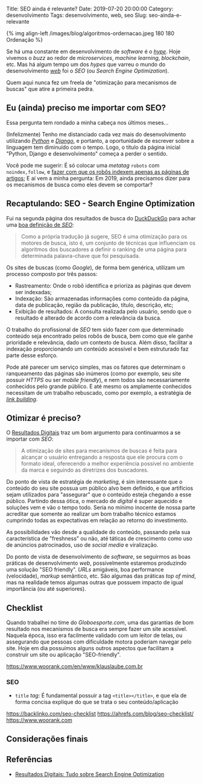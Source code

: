 Title: SEO ainda é relevante?
Date: 2019-07-20 20:00:00
Category: desenvolvimento
Tags: desenvolvimento, web, seo
Slug: seo-ainda-e-relevante

{% img align-left /images/blog/algoritmos-ordernacao.jpeg 180 180 Ordenação %}

Se há uma constante em desenvolvimento de _software_ é o [_hype_](https://www.significados.com.br/hype/ "Significado de hype"). Hoje vivemos o _buzz_
ao redor de _microservices_, _machine learning_, _blockchain_, etc. Mas há algum tempo um dos _hypes_ que varreu o mundo do desenvolvimento [_web_]({tag}web "Leia mais sobre Web") foi o _SEO_ (ou _Search Engine Optimization_).

<!-- PELICAN_END_SUMMARY -->

Quem aqui nunca fez um freela de "otimização para mecanismos de buscas" que atire a primeira pedra.

## Eu (ainda) preciso me importar com SEO?

Essa pergunta tem rondado a minha cabeça nos últimos meses...

(Infelizmente) Tenho me distanciado cada vez mais do desenvolvimento utilizando [_Python_]({tag}python "Leia mais sobre Python") e [_Django_]({tag}django "Leia mais sobre Django"), e portanto, a oportunidade de escrever sobre a linguagem tem diminuído com o tempo. Logo, o título da página inicial "Python, Django e desenvolvimento" começa a perder o sentido.

Você pode me sugerir: É só colocar uma _metatag_ `robots` com `noindex,follow`, e [fazer com que os robôs indexem apenas as páginas de artigos](http://dan-nolan.com/what-is-noindex/ "What is noindex / follow?"); E aí vem a minha pergunta: Em 2019, ainda precisamos dizer para os mecanismos de busca como eles devem se comportar?

## Recaptulando: SEO - Search Engine Optimization

Fui na segunda página dos resultados de busca do [DuckDuckGo](https://duckduckgo.com/ "The search engine that doesn't track you") para achar uma [boa definição de _SEO_](https://resultadosdigitais.com.br/especiais/o-que-e-seo/ "Tudo sobre Search Engine Optimization"):

> Como a própria tradução já sugere, SEO é uma otimização para os motores de busca, isto é, um conjunto de técnicas que influenciam os algoritmos dos buscadores a definir o ranking de uma página para determinada palavra-chave que foi pesquisada.

Os sites de buscas (como _Google_), de forma bem genérica, utilizam um processo composto por três passos:

- Rastreamento: Onde o robô identifica e prioriza as páginas que devem ser indexadas;
- Indexação: São armazenadas informações como conteúdo da página, data de publicação, região da publicação, título, descrição, etc;
- Exibição de resultados: A consulta realizada pelo usuário, sendo que o resultado é alterado de acordo com a relevância da busca.

O trabalho do profissional de _SEO_ tem sido fazer com que determinado conteúdo seja encontrado pelos robôs de busca, bem como que ele ganhe prioridade e relevância, dado um contexto de busca. Além disso, facilitar a indexação proporcionando um conteúdo acessível e bem estruturado faz parte desse esforço.

Pode até parecer um serviço simples, mas os fatores que determinam o ranqueamento das páginas são inúmeros (como por exemplo, seu site possuir _HTTPS_ ou ser _mobile friendly_), e nem todos são necessariamente conhecidos pelo grande público. E até mesmo os amplamente conhecidos necessitam de um trabalho rebuscado, como por exemplo, a estratégia de [_link building_](https://moz.com/beginners-guide-to-seo/growing-popularity-and-links "Link Building & Estabilishing Authority").

## Otimizar é preciso?

O [Resultados Digitais](https://resultadosdigitais.com.br "Referência em Marketing Digital de resultado") traz um bom argumento para continuarmos a se importar com _SEO_:

> A otimização de sites para mecanismos de buscas é feita para alcançar o usuário entregando a resposta que ele procura com o formato ideal, oferecendo a melhor experiência possível no ambiente da marca e seguindo as diretrizes dos buscadores.

Do ponto de vista de estratégia de _marketing_, é sim interessante que o conteúdo do seu site possua um público alvo bem definido, e que artifícios sejam utilizados para "assegurar" que o conteúdo esteja chegando a esse público. Partindo dessa ótica, o mercado de _digital_ é super aquecido e soluções vem e vão o tempo todo. Seria no mínimo inocente de nossa parte acreditar que somente ao realizar um bom trabalho técnico estamos cumprindo todas as expectativas em relação ao retorno do investimento.

As possibilidades vão desde a qualidade do conteúdo, passando pela sua característica de "freshness" ou não, até táticas de crescimento como uso de anúncios patrocinados, uso de _social media_ e viralização.

Do ponto de vista de desenvolvimento de _software_, se seguirmos as boas práticas de desenvolvimento _web_, possivelmente estaremos produzindo uma solução "SEO friendly". _URLs_ amigáveis, boa performance (velocidade), _markup_ semântico, etc. São algumas das práticas _top of mind_, mas na realidade temos algumas outras que possuem impacto de igual importância (ou até superiores).

## Checklist

Quando trabalhei no time do _Globoesporte.com_, uma das garantias de bom resultado nos mecanismos de busca era sempre fazer um site acessível. Naquela época, isso era facilmente validado com um leitor de telas, ou assegurando que pessoas com dificuldade motora poderiam navegar pelo site. Hoje em dia possuímos alguns outros aspectos que facilitam a construir um site ou aplicação "SEO-friendly".

https://www.woorank.com/en/www/klauslaube.com.br

### SEO

- `title` _tag_: É fundamental possuir a tag `<title></title>`, e que ela de forma concisa explique do que se trata o seu conteúdo/aplicação

https://backlinko.com/seo-checklist
https://ahrefs.com/blog/seo-checklist/
https://www.woorank.com

## Considerações finais

## Referências

- [Resultados Digitais: Tudo sobre Search Engine Optimization](https://resultadosdigitais.com.br/especiais/o-que-e-seo/)
